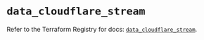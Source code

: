 # `data_cloudflare_stream`

Refer to the Terraform Registry for docs: [`data_cloudflare_stream`](https://registry.terraform.io/providers/cloudflare/cloudflare/5.1.0/docs/data-sources/stream).
